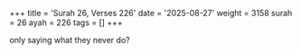 +++
title = 'Surah 26, Verses 226'
date = '2025-08-27'
weight = 3158
surah = 26
ayah = 226
tags = []
+++

only saying what they never do?